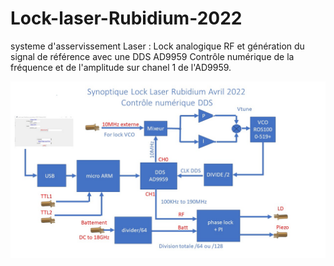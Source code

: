 # Lock-laser-Rubidium-2022
systeme d'asservissement Laser : Lock analogique RF et génération du signal de référence avec une DDS AD9959
Contrôle numérique de la fréquence et de l'amplitude sur chanel 1 de l'AD9959.

![ezcv logo](https://github.com/fabzz60/Asservissement-laser-Rubidium-2022/blob/main/Synoptique%20Lock%20laser%20Rubidium%202022.jpg)
